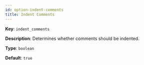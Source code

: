 ```yaml
---
id: option-indent-comments
title: Indent Comments
---
```

**Key**: `indent_comments`

**Description**: Determines whether comments should be indented.

**Type**: `boolean`

**Default**: `true`
